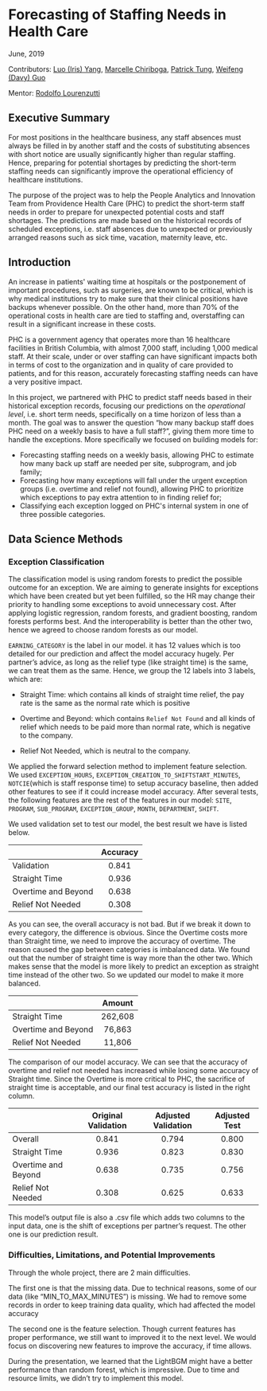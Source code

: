 # Forecasting of Staffing Needs in Health Care


June, 2019                               


Contributors: [Luo (Iris) Yang](https://github.com/lyiris22), [Marcelle Chiriboga](https://github.com/mchiriboga), [Patrick Tung](https://github.com/tungpatrick), [Weifeng (Davy) Guo](https://github.com/DavyGuo)

Mentor: [Rodolfo Lourenzutti](https://github.com/Lourenzutti)


## Executive Summary

For most positions in the healthcare business, any staff absences must always be filled in by another staff and the costs of substituting absences with short notice are usually significantly higher than regular staffing. Hence, preparing for potential shortages by predicting the short-term staffing needs can significantly improve the operational efficiency of healthcare institutions.

The purpose of the project was to help the People Analytics and Innovation Team from Providence Health Care (PHC) to predict the short-term staff needs in order to prepare for unexpected potential costs and staff shortages. The predictions are made based on the historical records of scheduled exceptions, i.e. staff absences due to unexpected or previously arranged reasons such as sick time, vacation, maternity leave, etc.

## Introduction

An increase in patients' waiting time at hospitals or the postponement of important procedures, such as surgeries, are known to be critical, which is why medical institutions try to make sure that their clinical positions have backups whenever possible. On the other hand, more than 70% of the operational costs in health care are tied to staffing and, overstaffing can result in a significant increase in these costs.

PHC is a government agency that operates more than 16 healthcare facilities in British Columbia, with almost 7,000 staff, including 1,000 medical staff. At their scale, under or over staffing can have significant impacts both in terms of cost to the organization and in quality of care provided to patients, and for this reason, accurately forecasting staffing needs can have a very positive impact.

In this project, we partnered with PHC to predict staff needs based in their historical exception records, focusing our predictions on the *operational level*, i.e. short term needs, specifically on a time horizon of less than a month. The goal was to answer the question “how many backup staff does PHC need on a weekly basis to have a full staff?”, giving them more time to handle the exceptions. More specifically we focused on building models for:

- Forecasting staffing needs on a weekly basis, allowing PHC to estimate how many back up staff are needed per site, subprogram, and job family;
- Forecasting how many exceptions will fall under the urgent exception groups (i.e. overtime and relief not found), allowing PHC to prioritize which exceptions to pay extra attention to in finding relief for;
- Classifying each exception logged on PHC's internal system in one of three possible categories.

## Data Science Methods

### Exception Classification

The classification model is using random forests to predict the possible outcome for an exception. We are aiming to generate insights for exceptions which have been created but yet been fulfilled, so the HR may change their priority to handling some exceptions to avoid unnecessary cost. After applying logistic regression, random forests, and gradient boosting, random forests performs best. And the interoperability is better than the other two, hence we agreed to choose random forests as our model.

`EARNING_CATEGORY` is the label in our model.  it  has 12 values which is too detailed for our prediction and affect the model accuracy hugely. Per partner’s advice, as long as the relief type (like straight time) is the same, we can treat them as the same. Hence, we group the 12 labels into 3 labels, which are:

- Straight Time: which contains all kinds of straight time relief, the pay rate is the same as the normal rate which is positive

- Overtime and Beyond: which contains `Relief Not Found` and all kinds of relief which needs to be paid more than normal rate, which is negative to the company.

- Relief Not Needed, which is neutral to the company.

We applied the forward selection method to implement feature selection. We used `EXCEPTION_HOURS`, `EXCEPTION_CREATION_TO_SHIFTSTART_MINUTES`, `NOTCIE`(which is staff response time) to setup accuracy baseline, then added other features to see if it could increase model accuracy. After several tests, the following features are the rest of the features in our model: `SITE`, `PROGRAM`,  `SUB_PROGRAM`,  `EXCEPTION_GROUP`, `MONTH`, `DEPARTMENT`,  `SHIFT`.


We used validation set to test our model, the best result we have is listed below.

<center>

| |Accuracy|
|--------------------|:-------:|
| Validation | 0.841 |
| Straight Time | 0.936 |
| Overtime and Beyond| 0.638 |
| Relief Not Needed| 0.308 |

</center>

As you can see, the overall accuracy is not bad. But if we break it down to every category, the difference is obvious. Since the Overtime costs more than Straight time, we need to improve the accuracy of overtime. The reason caused the gap between categories is imbalanced data.  We found out that the number of straight time is way more than the other two. Which makes sense that the model is more likely to predict an exception as straight time instead of the other two. So we updated our model to make it more balanced.

<center>

|  | Amount |
|--------------------|:-------:|
| Straight Time | 262,608 |
| Overtime and Beyond| 76,863 |
| Relief Not Needed| 11,806 |

</center>

The comparison of our model accuracy. We can see that the accuracy of overtime and relief not needed has increased while losing some accuracy of Straight time. Since the Overtime is more critical to PHC, the sacrifice of straight time is acceptable, and our final test accuracy is listed in the right column.

<center>

| | Original Validation | Adjusted Validation | Adjusted Test |
|--------------------|:-------:|:-------:|:-------:|
| Overall | 0.841 | 0.794 | 0.800 |
| Straight Time | 0.936 | 0.823 | 0.830 |
| Overtime and Beyond| 0.638 | 0.735 | 0.756 |
| Relief Not Needed| 0.308 | 0.625 | 0.633 |

</center>

This model’s output file is also a .csv file which adds two columns to the input data, one is the shift of exceptions per partner’s request. The other one is our prediction result.

### Difficulties, Limitations, and Potential Improvements

Through the whole project, there are 2 main difficulties.

The first one is that the missing data. Due to technical reasons, some of our data (like “MIN_TO_MAX_MINUTES”) is missing. We had to remove some records in order to keep training data quality, which had affected the model accuracy

The second one is the feature selection. Though current features has proper performance, we still want to improved it to the next level. We would focus on discovering new features to improve the accuracy, if time allows.

During the presentation, we learned that the LightBGM might have a better performance than random forest, which is impressive. Due to time and resource limits, we didn’t try to implement this model.
